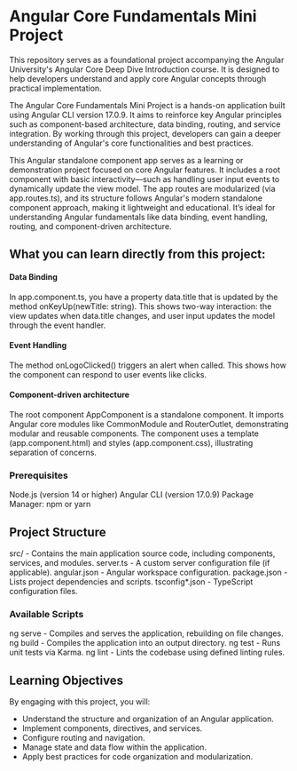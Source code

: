 # Angular Core Fundamentals Mini Project

This repository serves as a foundational project accompanying the Angular University's Angular Core Deep Dive Introduction course. It is designed to help developers understand and apply core Angular concepts through practical implementation.

The Angular Core Fundamentals Mini Project is a hands-on application built using Angular CLI version 17.0.9. It aims to reinforce key Angular principles such as component-based architecture, data binding, routing, and service integration. By working through this project, developers can gain a deeper understanding of Angular's core functionalities and best practices.

This Angular standalone component app serves as a learning or demonstration project focused on core Angular features. It includes a root component with basic interactivity—such as handling user input events to dynamically update the view model. The app routes are modularized (via app.routes.ts), and its structure follows Angular's modern standalone component approach, making it lightweight and educational. It’s ideal for understanding Angular fundamentals like data binding, event handling, routing, and component-driven architecture.

## What you can learn directly from this project:

#### Data Binding
In app.component.ts, you have a property data.title that is updated by the method onKeyUp(newTitle: string).
This shows two-way interaction: the view updates when data.title changes, and user input updates the model through the event handler.

#### Event Handling
The method onLogoClicked() triggers an alert when called.
This shows how the component can respond to user events like clicks.

#### Component-driven architecture
The root component AppComponent is a standalone component.
It imports Angular core modules like CommonModule and RouterOutlet, demonstrating modular and reusable components.
The component uses a template (app.component.html) and styles (app.component.css), illustrating separation of concerns.

### Prerequisites
Node.js (version 14 or higher)
Angular CLI (version 17.0.9)
Package Manager: npm or yarn

## Project Structure
src/ - Contains the main application source code, including components, services, and modules.
server.ts - A custom server configuration file (if applicable).
angular.json - Angular workspace configuration.
package.json - Lists project dependencies and scripts.
tsconfig*.json - TypeScript configuration files.

### Available Scripts
ng serve - Compiles and serves the application, rebuilding on file changes.
ng build - Compiles the application into an output directory.
ng test - Runs unit tests via Karma.
ng lint - Lints the codebase using defined linting rules.

## Learning Objectives

By engaging with this project, you will:

- Understand the structure and organization of an Angular application.
- Implement components, directives, and services.
- Configure routing and navigation.
- Manage state and data flow within the application.
- Apply best practices for code organization and modularization.
